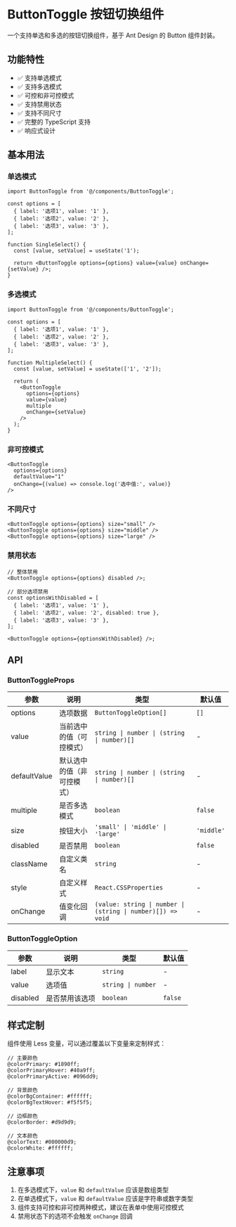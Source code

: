 # ButtonToggle 按钮切换组件

一个支持单选和多选的按钮切换组件，基于 Ant Design 的 Button 组件封装。

## 功能特性

- ✅ 支持单选模式
- ✅ 支持多选模式
- ✅ 可控和非可控模式
- ✅ 支持禁用状态
- ✅ 支持不同尺寸
- ✅ 完整的 TypeScript 支持
- ✅ 响应式设计

## 基本用法

### 单选模式

```tsx
import ButtonToggle from '@/components/ButtonToggle';

const options = [
  { label: '选项1', value: '1' },
  { label: '选项2', value: '2' },
  { label: '选项3', value: '3' },
];

function SingleSelect() {
  const [value, setValue] = useState('1');

  return <ButtonToggle options={options} value={value} onChange={setValue} />;
}
```

### 多选模式

```tsx
import ButtonToggle from '@/components/ButtonToggle';

const options = [
  { label: '选项1', value: '1' },
  { label: '选项2', value: '2' },
  { label: '选项3', value: '3' },
];

function MultipleSelect() {
  const [value, setValue] = useState(['1', '2']);

  return (
    <ButtonToggle
      options={options}
      value={value}
      multiple
      onChange={setValue}
    />
  );
}
```

### 非可控模式

```tsx
<ButtonToggle
  options={options}
  defaultValue="1"
  onChange={(value) => console.log('选中值:', value)}
/>
```

### 不同尺寸

```tsx
<ButtonToggle options={options} size="small" />
<ButtonToggle options={options} size="middle" />
<ButtonToggle options={options} size="large" />
```

### 禁用状态

```tsx
// 整体禁用
<ButtonToggle options={options} disabled />;

// 部分选项禁用
const optionsWithDisabled = [
  { label: '选项1', value: '1' },
  { label: '选项2', value: '2', disabled: true },
  { label: '选项3', value: '3' },
];

<ButtonToggle options={optionsWithDisabled} />;
```

## API

### ButtonToggleProps

| 参数 | 说明 | 类型 | 默认值 |
| --- | --- | --- | --- |
| options | 选项数据 | `ButtonToggleOption[]` | `[]` |
| value | 当前选中的值（可控模式） | `string \| number \| (string \| number)[]` | - |
| defaultValue | 默认选中的值（非可控模式） | `string \| number \| (string \| number)[]` | - |
| multiple | 是否多选模式 | `boolean` | `false` |
| size | 按钮大小 | `'small' \| 'middle' \| 'large'` | `'middle'` |
| disabled | 是否禁用 | `boolean` | `false` |
| className | 自定义类名 | `string` | - |
| style | 自定义样式 | `React.CSSProperties` | - |
| onChange | 值变化回调 | `(value: string \| number \| (string \| number)[]) => void` | - |

### ButtonToggleOption

| 参数     | 说明           | 类型               | 默认值  |
| -------- | -------------- | ------------------ | ------- |
| label    | 显示文本       | `string`           | -       |
| value    | 选项值         | `string \| number` | -       |
| disabled | 是否禁用该选项 | `boolean`          | `false` |

## 样式定制

组件使用 Less 变量，可以通过覆盖以下变量来定制样式：

```less
// 主要颜色
@colorPrimary: #1890ff;
@colorPrimaryHover: #40a9ff;
@colorPrimaryActive: #096dd9;

// 背景颜色
@colorBgContainer: #ffffff;
@colorBgTextHover: #f5f5f5;

// 边框颜色
@colorBorder: #d9d9d9;

// 文本颜色
@colorText: #000000d9;
@colorWhite: #ffffff;
```

## 注意事项

1. 在多选模式下，`value` 和 `defaultValue` 应该是数组类型
2. 在单选模式下，`value` 和 `defaultValue` 应该是字符串或数字类型
3. 组件支持可控和非可控两种模式，建议在表单中使用可控模式
4. 禁用状态下的选项不会触发 `onChange` 回调
